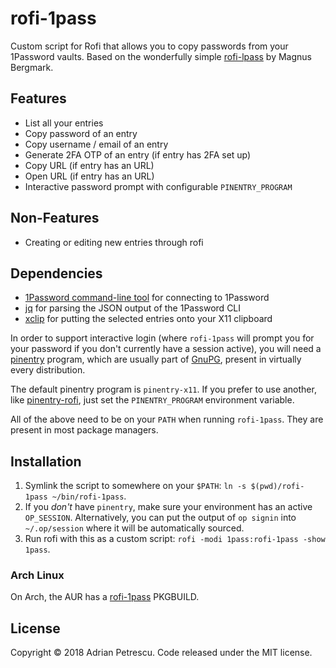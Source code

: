# rofi-1pass

Custom script for Rofi that allows you to copy passwords from your 1Password vaults. Based on the
wonderfully simple [rofi-lpass](https://github.com/Mange/rofi-lpass) by Magnus Bergmark.

## Features

* List all your entries
* Copy password of an entry
* Copy username / email of an entry
* Generate 2FA OTP of an entry (if entry has 2FA set up)
* Copy URL (if entry has an URL)
* Open URL (if entry has an URL)
* Interactive password prompt with configurable `PINENTRY_PROGRAM`

## Non-Features

* Creating or editing new entries through rofi

## Dependencies

* [1Password command-line tool](https://support.1password.com/command-line-getting-started/) for connecting to 1Password
* [jq](https://stedolan.github.io/jq/) for parsing the JSON output of the 1Password CLI
* [xclip](https://github.com/astrand/xclip) for putting the selected entries onto your X11 clipboard

In order to support interactive login (where `rofi-1pass` will prompt you for your password if you
don't currently have a session active), you will need a [pinentry](https://www.gnupg.org/related_software/pinentry/index.html)
program, which are usually part of [GnuPG](https://www.gnupg.org/), present in virtually every distribution.

The default pinentry program is `pinentry-x11`. If you prefer to use another, like [pinentry-rofi](https://gist.github.com/sardemff7/759cbf956bea20d382a6128c641d2746),
just set the `PINENTRY_PROGRAM` environment variable.

All of the above need to be on your `PATH` when running `rofi-1pass`. They are present in
most package managers.

## Installation

1. Symlink the script to somewhere on your `$PATH`: `ln -s $(pwd)/rofi-1pass ~/bin/rofi-1pass`.
2. If you _don't_ have `pinentry`, make sure your environment has an active `OP_SESSION`.
Alternatively, you can put the output of `op signin` into `~/.op/session` where it will be
automatically sourced.
3. Run rofi with this as a custom script: `rofi -modi 1pass:rofi-1pass -show 1pass`.

### Arch Linux

On Arch, the AUR has a [rofi-1pass](https://aur.archlinux.org/packages/rofi-1pass/) PKGBUILD.

## License

Copyright © 2018 Adrian Petrescu. Code released under the MIT license.
